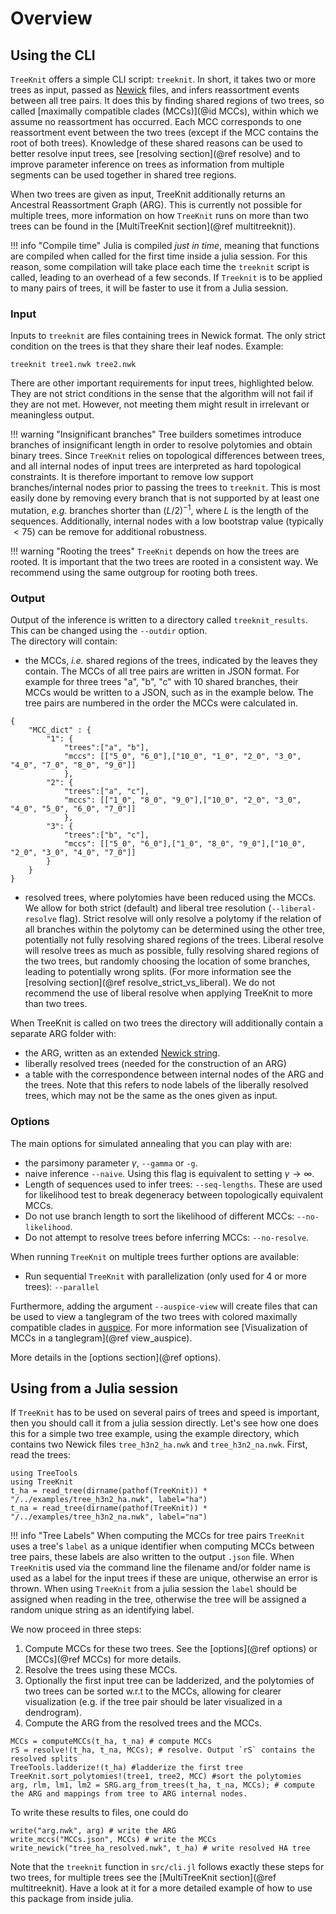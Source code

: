 # Overview

## Using the CLI

`TreeKnit` offers a simple CLI script: `treeknit`. 
In short, it takes two or more trees as input, passed as [Newick](https://en.wikipedia.org/wiki/Newick_format) files, and infers reassortment events between all tree pairs. It does this by finding shared regions of two trees, so called [maximally compatible clades (MCCs)](@id MCCs), within which we assume no reassortment has occurred. Each MCC corresponds to one reassortment event between the two trees (except if the MCC contains the root of both trees). Knowledge of these shared reasons can be used to better resolve input trees, see [resolving section](@ref resolve) and to improve parameter inference on trees as information from multiple segments can be used together in shared tree regions. 

When two trees are given as input, TreeKnit additionally returns an Ancestral Reassortment Graph (ARG). This is currently not possible for multiple trees, more information on how `TreeKnit` runs on more than two trees can be found in the [MultiTreeKnit section](@ref multitreeknit)).

!!! info "Compile time" 
    Julia is compiled *just in time*, meaning that functions are compiled when called for the first time inside a julia session. For this reason, some compilation will take place each time the  `treeknit` script is called, leading to an overhead of a few seconds. If `Treeknit` is to be applied to many pairs of trees, it will be faster to use it from a Julia session. 

### Input

Inputs to `treeknit` are files containing trees in Newick format. 
The only strict condition on the trees is that they share their leaf nodes. 
Example: 
```
treeknit tree1.nwk tree2.nwk
```

There are other important requirements for input trees, highlighted below. 
They are not strict conditions in the sense that the algorithm will not fail if they are not met. 
However, not meeting them might result in irrelevant or meaningless output. 

!!! warning "Insignificant branches"
    Tree builders sometimes introduce branches of insignificant length in order to resolve polytomies and obtain binary trees. Since `TreeKnit` relies on topological differences between trees, and all internal nodes of input trees are interpreted as hard topological constraints. It is therefore important to remove low support branches/internal nodes prior to passing the trees to `treeknit`. This is most easily done by removing every branch that is not supported by at least one mutation, *e.g.* branches shorter than $(L/2)^{-1}$, where $L$ is the length of the sequences. Additionally, internal nodes with a low bootstrap value (typically $<75$) can be remove for additional robustness. 

!!! warning "Rooting the trees"
    `TreeKnit` depends on how the trees are rooted. It is important that the two trees are rooted in a consistent way. We recommend using the same outgroup for rooting both trees.

### Output

Output of the inference is written to a directory called `treeknit_results`. This can be changed using the `--outdir` option.   
The directory will contain:    
- the MCCs, *i.e.* shared regions of the trees, indicated by the leaves they contain. The MCCs of all tree pairs are written in JSON format. For example for three trees "a", "b", "c" with 10 shared branches, their MCCs would be written to a JSON, such as in the example below. The tree pairs are numbered in the order the MCCs were calculated in.
```
{ 
    "MCC_dict" : {
        "1": { 
            "trees":["a", "b"],
            "mccs": [["5_0", "6_0"],["10_0", "1_0", "2_0", "3_0", "4_0", "7_0", "8_0", "9_0"]]
            },
        "2": { 
            "trees":["a", "c"],
            "mccs": [["1_0", "8_0", "9_0"],["10_0", "2_0", "3_0", "4_0", "5_0", "6_0", "7_0"]]
            },
        "3": { 
            "trees":["b", "c"],
            "mccs": [["5_0", "6_0"],["1_0", "8_0", "9_0"],["10_0", "2_0", "3_0", "4_0", "7_0"]]
        }
    }
}
```
- resolved trees, where polytomies have been reduced using the MCCs. We allow for both strict (default) and liberal tree resolution (`--liberal-resolve` flag). Strict resolve will only resolve a polytomy if the relation of all branches within the polytomy can be determined using the other tree, potentially not fully resolving shared regions of the trees. Liberal resolve will resolve trees as much as possible, fully resolving shared regions of the two trees, but randomly choosing the location of some branches, leading to potentially wrong splits. (For more information see the [resolving section](@ref resolve_strict_vs_liberal). We do not recommend the use of liberal resolve when applying TreeKnit to more than two trees.

When TreeKnit is called on two trees the directory will additionally contain a separate ARG folder with:
- the ARG, written as an extended [Newick string](https://doi.org/10.1186/1471-2105-9-532).    
- liberally resolved trees (needed for the construction of an ARG)
- a table with the correspondence between internal nodes of the ARG and the trees. Note that this refers to node labels of the liberally resolved trees, which may not be the same as the ones given as input.   

### Options

The main options for simulated annealing that you can play with are:  
- the parsimony parameter $\gamma$, `--gamma` or `-g`.   
- naive inference `--naive`. Using this flag is equivalent to setting $\gamma \rightarrow \infty$.  
- Length of sequences used to infer trees: `--seq-lengths`. These are used for likelihood test to break degeneracy between topologically equivalent MCCs.  
- Do not use branch length to sort the likelihood of different MCCs: `--no-likelihood`.
- Do not attempt to resolve trees before inferring MCCs: `--no-resolve`.

When running `TreeKnit` on multiple trees further options are available:
- Run sequential `TreeKnit` with parallelization (only used for 4 or more trees): `--parallel`

Furthermore, adding the argument `--auspice-view` will create files that can be used to view a tanglegram of the two trees with colored maximally compatible clades in [auspice](https://docs.nextstrain.org/projects/auspice/en/stable/advanced-functionality/second-trees.html). For more information see [Visualization of MCCs in a tanglegram](@ref view_auspice).  

More details in the [options section](@ref options).

## Using from a Julia session

If `TreeKnit` has to be used on several pairs of trees and speed is important, then you should call it from a julia session directly. 
Let's see how one does this for a simple two tree example, using the example directory, which contains two Newick files `tree_h3n2_ha.nwk` and `tree_h3n2_na.nwk`. 
First, read the trees: 
```@example usage_from_julia
using TreeTools
using TreeKnit
t_ha = read_tree(dirname(pathof(TreeKnit)) * "/../examples/tree_h3n2_ha.nwk", label="ha")
t_na = read_tree(dirname(pathof(TreeKnit)) * "/../examples/tree_h3n2_na.nwk", label="na")
```
!!! info "Tree Labels" 
    When computing the MCCs for tree pairs `TreeKnit` uses a tree's `label` as a unique identifier when computing MCCs between tree pairs, these labels are also written to the output `.json` file. When `TreeKnit`is used via the command line the filename and/or folder name is used as a label for the input trees if these are unique, otherwise an error is thrown. When using `TreeKnit` from a julia session the `label` should be assigned when reading in the tree, otherwise the tree will be assigned a random unique string as an identifying label.  

We now proceed in three steps: 
1. Compute MCCs for these two trees. See the [options](@ref options) or [MCCs](@ref MCCs) for more details.
2. Resolve the trees using these MCCs. 
3. Optionally the first input tree can be ladderized, and the polytomies of two trees can be sorted w.r.t to the MCCs, allowing for clearer visualization (e.g. if the tree pair should be later visualized in a dendrogram).
4. Compute the ARG from the resolved trees and the MCCs. 

```@repl usage_from_julia
MCCs = computeMCCs(t_ha, t_na) # compute MCCs
rS = resolve!(t_ha, t_na, MCCs); # resolve. Output `rS` contains the resolved splits
TreeTools.ladderize!(t_ha) #ladderize the first tree
TreeKnit.sort_polytomies!(tree1, tree2, MCC) #sort the polytomies 
arg, rlm, lm1, lm2 = SRG.arg_from_trees(t_ha, t_na, MCCs); # compute the ARG and mappings from tree to ARG internal nodes. 
```

To write these results to files, one could do 
```
write("arg.nwk", arg) # write the ARG
write_mccs("MCCs.json", MCCs) # write the MCCs
write_newick("tree_ha_resolved.nwk", t_ha) # write resolved HA tree
```

Note that the `treeknit` function in `src/cli.jl` follows exactly these steps for two trees, for multiple trees see the [MultiTreeKnit section](@ref multitreeknit). Have a look at it for a more detailed example of how to use this package from inside julia. 




